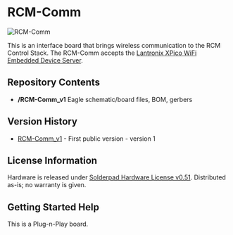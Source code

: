 RCM-Comm
========================

![RCM-Comm](http://engineering3.org/wp-content/uploads/GitHub/RCM-Comm.jpg)

This is an interface board that brings wireless communication to the RCM Control Stack. The RCM-Comm accepts the [Lantronix XPico WiFi Embedded Device Server](https://www.lantronix.com/wp-content/uploads/pdf/xPico-Wi-Fi_UG.pdf).


Repository Contents
-------------------

* **/RCM-Comm_v1** Eagle schematic/board files, BOM, gerbers


Version History
---------------
* [RCM-Comm_v1](https://github.com/Engineering-3/RCM-Comm/tree/master/RCM-Comm_v1) - First public version - version 1 


License Information
-------------------
Hardware is released under [Solderpad Hardware License v0.51](http://solderpad.org/licenses/SHL-0.51/).
Distributed as-is; no warranty is given.


Getting Started Help
--------------------
This is a Plug-n-Play board.
